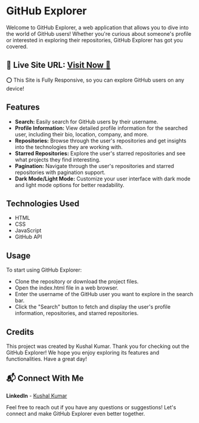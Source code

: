 # GitHub Explorer
Welcome to GitHub Explorer, a web application that allows you to dive into the world of GitHub users! Whether you're curious about someone's profile or interested in exploring their repositories, GitHub Explorer has got you covered.

## 📌 **Live Site URL:** <a href="https://github-explorer-kushal.netlify.app/">**Visit Now** 🚀</a>
⭕ This Site is Fully Responsive, so you can explore GitHub users on any device!

## Features
- **Search:** Easily search for GitHub users by their username.
- **Profile Information:** View detailed profile information for the searched user, including their bio, location, company, and more.
- **Repositories:** Browse through the user's repositories and get insights into the technologies they are working with.
- **Starred Repositories:** Explore the user's starred repositories and see what projects they find interesting.
- **Pagination:** Navigate through the user's repositories and starred repositories with pagination support.
- **Dark Mode/Light Mode:** Customize your user interface with dark mode and light mode options for better readability.

## Technologies Used
- HTML
- CSS
- JavaScript
- GitHub API

## Usage
To start using GitHub Explorer:

- Clone the repository or download the project files.
- Open the index.html file in a web browser.
- Enter the username of the GitHub user you want to explore in the search bar.
- Click the "Search" button to fetch and display the user's profile information, repositories, and starred repositories.

## Credits
This project was created by Kushal Kumar. Thank you for checking out the GitHub Explorer! We hope you enjoy exploring its features and functionalities. Have a great day!
## 📬 Connect With Me
**LinkedIn** - [Kushal Kumar](https://www.linkedin.com/in/kushal-kumar-5957b4277/)

Feel free to reach out if you have any questions or suggestions! Let's connect and make GitHub Explorer even better together.
